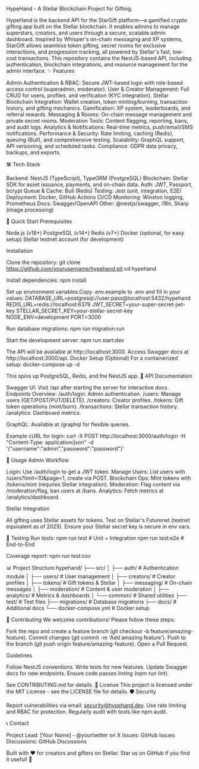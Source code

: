 HypeHand - A Stellar Blockchain Project for Gifting.

HypeHand is the backend API for the StarGift platform—a gamified crypto gifting app built on the Stellar blockchain. It enables admins to manage superstars, creators, and users through a secure, scalable admin dashboard. Inspired by Whisper's on-chain messaging and XP systems, StarGift allows seamless token gifting, secret rooms for exclusive interactions, and progression tracking, all powered by Stellar's fast, low-cost transactions. This repository contains the NestJS-based API, including authentication, blockchain integrations, and resource management for the admin interface. ✨ Features

Admin Authentication & RBAC: Secure JWT-based login with role-based access control (superadmin, moderator). User & Creator Management: Full CRUD for users, profiles, and verification (KYC integration). Stellar Blockchain Integration: Wallet creation, token minting/burning, transaction history, and gifting mechanics. Gamification: XP system, leaderboards, and referral rewards. Messaging & Rooms: On-chain message management and private secret rooms. Moderation Tools: Content flagging, reporting, bans, and audit logs. Analytics & Notifications: Real-time metrics, push/email/SMS notifications. Performance & Security: Rate limiting, caching (Redis), queuing (Bull), and comprehensive testing. Scalability: GraphQL support, API versioning, and scheduled tasks. Compliance: GDPR data privacy, backups, and exports.

🛠 Tech Stack

Backend: NestJS (TypeScript), TypeORM (PostgreSQL) Blockchain: Stellar SDK for asset issuance, payments, and on-chain data. Auth: JWT, Passport, bcrypt Queue & Cache: Bull (Redis) Testing: Jest (unit, integration, E2E) Deployment: Docker, GitHub Actions CI/CD Monitoring: Winston logging, Prometheus Docs: Swagger/OpenAPI Other: @nestjs/swagger, i18n, Sharp (image processing)

🚀 Quick Start Prerequisites

Node.js (v18+) PostgreSQL (v14+) Redis (v7+) Docker (optional, for easy setup) Stellar testnet account (for development)

Installation

Clone the repository: git clone https://github.com/yourusername/hypehand.git cd hypehand

Install dependencies: npm install

Set up environment variables:Copy .env.example to .env and fill in your values: DATABASE_URL=postgresql://user:pass@localhost:5432/hypehand REDIS_URL=redis://localhost:6379 JWT_SECRET=your-super-secret-jwt-key STELLAR_SECRET_KEY=your-stellar-secret-key NODE_ENV=development PORT=3000

Run database migrations: npm run migration:run

Start the development server: npm run start:dev

The API will be available at http://localhost:3000. Access Swagger docs at http://localhost:3000/api. Docker Setup (Optional) For a containerized setup: docker-compose up -d

This spins up PostgreSQL, Redis, and the NestJS app. 📖 API Documentation

Swagger UI: Visit /api after starting the server for interactive docs. Endpoints Overview: /auth/login: Admin authentication. /users: Manage users (GET/POST/PUT/DELETE). /creators: Creator profiles. /tokens: Gift token operations (mint/burn). /transactions: Stellar transaction history. /analytics: Dashboard metrics.

GraphQL: Available at /graphql for flexible queries.

Example cURL for login: curl -X POST http://localhost:3000/auth/login
-H "Content-Type: application/json"
-d '{"username":"admin","password":"password"}'

🔧 Usage Admin Workflow

Login: Use /auth/login to get a JWT token. Manage Users: List users with /users?limit=10&page=1, create via POST. Blockchain Ops: Mint tokens with /tokens/mint (requires Stellar integration). Moderation: Flag content via /moderation/flag, ban users at /bans. Analytics: Fetch metrics at /analytics/dashboard.

Stellar Integration

All gifting uses Stellar assets for tokens. Test on Stellar's Futurenet (testnet equivalent as of 2025). Ensure your Stellar secret key is secure in env vars.

🧪 Testing Run tests: npm run test # Unit + Integration npm run test:e2e # End-to-End

Coverage report: npm run test:cov

📊 Project Structure hypehand/ ├── src/ │ ├── auth/ # Authentication module │ ├── users/ # User management │ ├── creators/ # Creator profiles │ ├── tokens/ # Gift tokens & Stellar │ ├── messaging/ # On-chain messages │ ├── moderation/ # Content & user moderation │ ├── analytics/ # Metrics & dashboards │ └── common/ # Shared utilities ├── test/ # Test files ├── migrations/ # Database migrations ├── docs/ # Additional docs └── docker-compose.yml # Docker setup

🤝 Contributing We welcome contributions! Please follow these steps:

Fork the repo and create a feature branch (git checkout -b feature/amazing-feature). Commit changes (git commit -m 'Add amazing feature'). Push to the branch (git push origin feature/amazing-feature). Open a Pull Request.

Guidelines

Follow NestJS conventions. Write tests for new features. Update Swagger docs for new endpoints. Ensure code passes linting (npm run lint).

See CONTRIBUTING.md for details. 📄 License This project is licensed under the MIT License - see the LICENSE file for details. 🛡️ Security

Report vulnerabilities via email: security@hypehand.dev. Use rate limiting and RBAC for protection. Regularly audit with tools like npm audit.

📞 Contact

Project Lead: [Your Name] - @yourtwitter on X Issues: GitHub Issues Discussions: GitHub Discussions

Built with ❤️ for creators and gifters on Stellar. Star us on GitHub if you find it useful! 🌟
